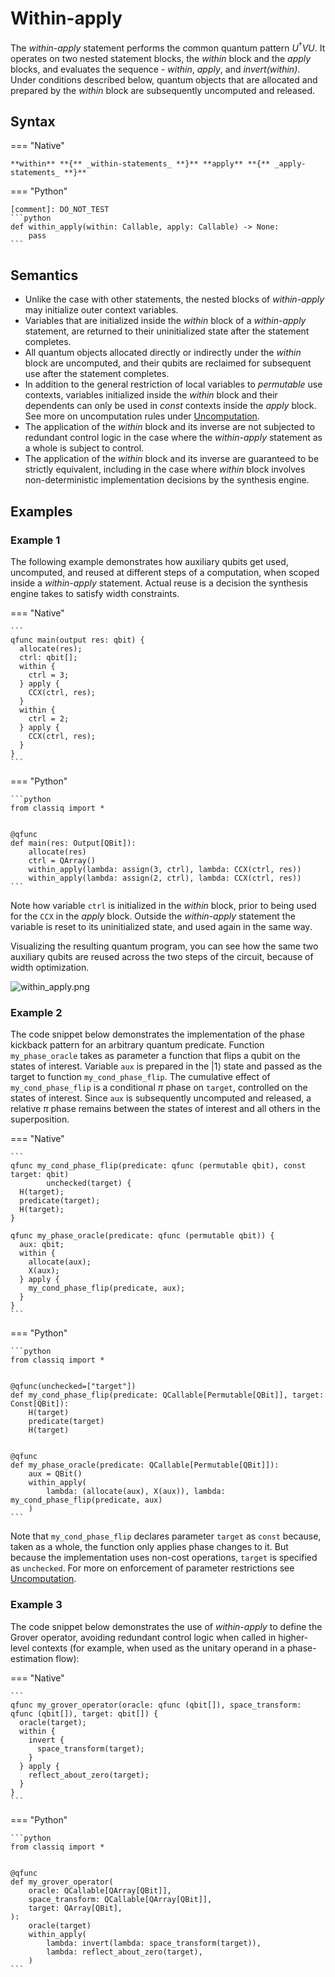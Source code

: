 # Within-apply

The _within-apply_ statement performs the common quantum pattern $U^{\dagger} V U$. It
operates on two nested statement blocks, the _within_ block and the _apply_ blocks,
and evaluates the sequence - _within_, _apply_, and _invert(within)_. Under conditions
described below, quantum objects that are allocated and prepared by the _within_ block
are subsequently uncomputed and released.

## Syntax

=== "Native"

    **within** **{** _within-statements_ **}** **apply** **{** _apply-statements_ **}**

=== "Python"

    [comment]: DO_NOT_TEST
    ```python
    def within_apply(within: Callable, apply: Callable) -> None:
        pass
    ```

## Semantics

-   Unlike the case with other statements, the nested blocks of _within-apply_ may initialize
    outer context variables.
-   Variables that are initialized inside the _within_ block of a _within-apply_ statement,
    are returned to their uninitialized state after the statement completes.
-   All quantum objects allocated directly or indirectly under the _within_ block
    are uncomputed, and their qubits are reclaimed for subsequent use after the statement
    completes.
-   In addition to the general restriction of local variables to _permutable_ use contexts,
    variables initialized inside the _within_ block and their dependents can only be
    used in _const_ contexts inside the _apply_ block. See more on uncomputation rules
    under [Uncomputation](../uncomputation.md).
-   The application of the _within_ block and its inverse are not subjected to redundant control logic in
    the case where the _within-apply_ statement as a whole is subject to control.
-   The application of the _within_ block and its inverse are guaranteed to be strictly equivalent, including
    in the case where _within_ block involves non-deterministic implementation decisions by the
    synthesis engine.

## Examples

### Example 1

The following example demonstrates how auxiliary qubits get used, uncomputed, and reused
at different steps of a computation, when scoped inside a _within-apply_ statement.
Actual reuse is a decision the synthesis engine takes to satisfy width constraints.

=== "Native"

    ```
    qfunc main(output res: qbit) {
      allocate(res);
      ctrl: qbit[];
      within {
        ctrl = 3;
      } apply {
        CCX(ctrl, res);
      }
      within {
        ctrl = 2;
      } apply {
        CCX(ctrl, res);
      }
    }
    ```

=== "Python"

    ```python
    from classiq import *


    @qfunc
    def main(res: Output[QBit]):
        allocate(res)
        ctrl = QArray()
        within_apply(lambda: assign(3, ctrl), lambda: CCX(ctrl, res))
        within_apply(lambda: assign(2, ctrl), lambda: CCX(ctrl, res))
    ```

Note how variable `ctrl` is initialized in the
_within_ block, prior to being used for the `CCX` in the _apply_ block.
Outside the _within-apply_ statement the variable is reset to its uninitialized state,
and used again in the same way.

Visualizing the resulting quantum program, you can see how the same two auxiliary
qubits are reused across the two steps of the circuit, because of width optimization.

![within_apply.png](resources/within_apply.png)

### Example 2

The code snippet below demonstrates the implementation of the phase kickback pattern
for an arbitrary quantum predicate. Function `my_phase_oracle` takes as parameter a
function that flips a qubit on the states of interest. Variable `aux` is prepared
in the $|1\rangle$ state and passed as the target to function `my_cond_phase_flip`. The
cumulative effect of `my_cond_phase_flip` is a conditional $\pi$ phase on `target`, controlled
on the states of interest. Since `aux` is subsequently uncomputed and released, a
relative $\pi$ phase remains between the states of interest and all others in the
superposition.

=== "Native"

    ```
    qfunc my_cond_phase_flip(predicate: qfunc (permutable qbit), const target: qbit)
            unchecked(target) {
      H(target);
      predicate(target);
      H(target);
    }

    qfunc my_phase_oracle(predicate: qfunc (permutable qbit)) {
      aux: qbit;
      within {
        allocate(aux);
        X(aux);
      } apply {
        my_cond_phase_flip(predicate, aux);
      }
    }
    ```

=== "Python"

    ```python
    from classiq import *


    @qfunc(unchecked=["target"])
    def my_cond_phase_flip(predicate: QCallable[Permutable[QBit]], target: Const[QBit]):
        H(target)
        predicate(target)
        H(target)


    @qfunc
    def my_phase_oracle(predicate: QCallable[Permutable[QBit]]):
        aux = QBit()
        within_apply(
            lambda: (allocate(aux), X(aux)), lambda: my_cond_phase_flip(predicate, aux)
        )
    ```

Note that `my_cond_phase_flip` declares parameter `target` as `const` because, taken as
a whole, the function only applies phase changes to it. But because the implementation
uses non-cost operations, `target` is specified as `unchecked`. For more on enforcement
of parameter restrictions see [Uncomputation](../uncomputation.md).

### Example 3

The code snippet below demonstrates the use of _within-apply_ to define the Grover operator,
avoiding redundant control logic when called in higher-level contexts (for example, when
used as the unitary operand in a phase-estimation flow):

=== "Native"

    ```
    qfunc my_grover_operator(oracle: qfunc (qbit[]), space_transform: qfunc (qbit[]), target: qbit[]) {
      oracle(target);
      within {
        invert {
          space_transform(target);
        }
      } apply {
        reflect_about_zero(target);
      }
    }
    ```

=== "Python"

    ```python
    from classiq import *


    @qfunc
    def my_grover_operator(
        oracle: QCallable[QArray[QBit]],
        space_transform: QCallable[QArray[QBit]],
        target: QArray[QBit],
    ):
        oracle(target)
        within_apply(
            lambda: invert(lambda: space_transform(target)),
            lambda: reflect_about_zero(target),
        )
    ```
